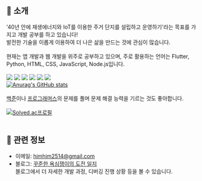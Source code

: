 ## 📌 소개
'40년 안에 재생에너지와 IoT를 이용한 주거 단지를 설립하고 운영하기'라는 목표를 가지고 개발 공부를 하고 있습니다!  
발전한 기술을 이롭게 이용하여 더 나은 삶을 만드는 것에 관심이 많습니다.  
<br>
현재는 앱 개발과 웹 개발을 위주로 공부하고 있으며, 주로 활용하는 언어는 Flutter, Python, HTML, CSS, JavaScript, Node.js입니다. 
<br>  
<img src="https://img.shields.io/badge/Flutter-02569B?style=for-the-badge&logo=flutter&logoColor=white">
<img src="https://img.shields.io/badge/Python-3776AB?style=for-the-badge&logo=Python&logoColor=white">
<img src="https://img.shields.io/badge/Node.js-339933?style=for-the-badge&logo=Node.js&logoColor=white">
<img src="https://img.shields.io/badge/JavaScript-F7DF1E?style=for-the-badge&logo=JavaScript&logoColor=white">
<img src="https://img.shields.io/badge/HTML5-E34F26?style=for-the-badge&logo=HTML5&logoColor=white">
<img src="https://img.shields.io/badge/CSS3-1572B6?style=for-the-badge&logo=CSS3&logoColor=white">
<br>
[![Anurag's GitHub stats](https://github-readme-stats-sigma-five.vercel.app/api?username=soaringwave)](https://github.com/anuraghazra/github-readme-stats)
<br>  
[백준](https://www.acmicpc.net/)이나 [프로그래머스](https://school.programmers.co.kr/learn/challenges?languages=python3&order=recent)의 문제를 풀며 문제 해결 능력을 기르는 것도 좋아합니다.  
<br>
[![Solved.ac프로필](http://mazassumnida.wtf/api/generate_badge?boj=himhim51)](https://solved.ac/himhim51)
<br>
<br>
## 📎 관련 정보
* 이메일: himhim2514@gmail.com
* 블로그: [꾸준한 욕심쟁이의 도전 일지](https://soaringwave.tistory.com/)  
블로그에서 더 자세한 개발 과정, 디버깅 진행 상황 등을 볼 수 있습니다. 
